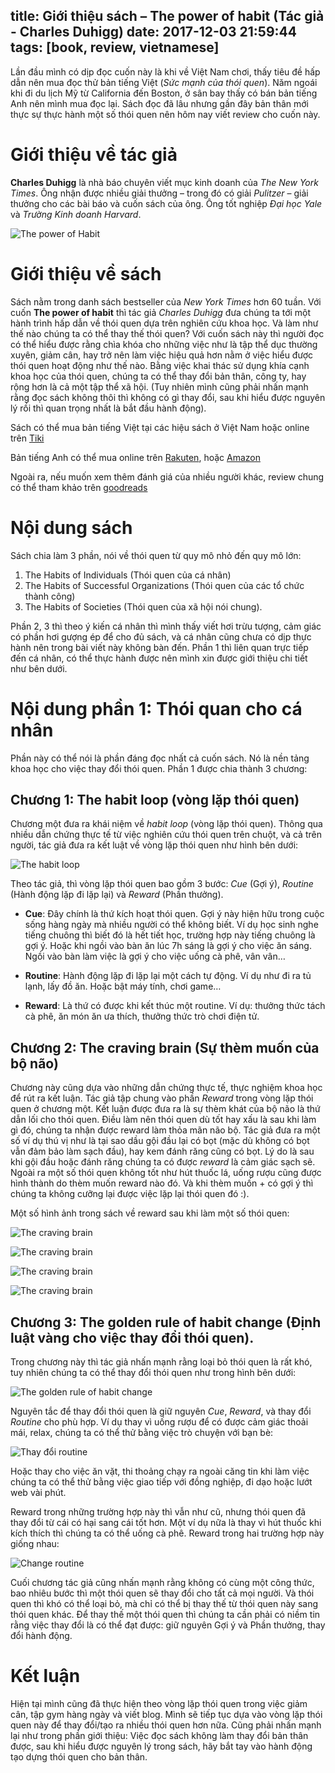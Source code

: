 title: Giới thiệu sách – The power of habit (Tác giả - Charles Duhigg)
date: 2017-12-03 21:59:44
tags: [book, review, vietnamese]
---

Lần đầu mình có dịp đọc cuốn này là khi về Việt Nam chơi, thấy tiêu đề hấp dẫn nên mua đọc thử bản tiếng Việt (*Sức mạnh của thói quen*). Năm ngoái khi đi du lịch Mỹ từ California đến Boston, ở sân bay thấy có bán bản tiếng Anh nên mình mua đọc lại. Sách đọc đã lâu nhưng gần đây bản thân mới thực sự thực hành một số thói quen nên hôm nay viết review cho cuốn này.

# Giới thiệu về tác giả

**Charles Duhigg** là nhà báo chuyên viết mục kinh doanh của *The New York Times*. Ông nhận được nhiều giải thưởng – trong đó có giải *Pulitzer* – giải thưởng cho các bài báo và cuốn sách của ông. Ông tốt nghiệp *Đại học Yale* và *Trường Kinh doanh Harvard*.

![The power of Habit](https://images2.imgbox.com/2f/6d/WZMorF5L_o.jpg "The power of Habit")

# Giới thiệu về sách

Sách nằm trong danh sách bestseller của *New York Times* hơn 60 tuần. Với cuốn **The power of habit** thì tác giả *Charles Duhigg* đưa chúng ta tới một hành trình hấp dẫn  về thói quen dựa trên nghiên cứu khoa học. Và làm như thế nào chúng ta có thể thay thế thói quen? Với cuốn sách này thì người đọc có thể hiểu được rằng chìa khóa cho những việc như là tập thể dục thường xuyên, giảm cân, hay trở nên làm việc hiệu quả hơn nằm ở việc hiểu được thói quen hoạt động như thế nào. Bằng việc khai thác sử dụng khía cạnh khoa học của thói quen, chúng ta có thể thay đổi bản thân, công ty, hay rộng hơn là cả một tập thể xã hội. (Tuy nhiên mình cũng phải nhấn mạnh rằng đọc sách không thôi thì không có gì thay đổi, sau khi hiểu được nguyên lý rồi thì quan trọng nhất là bắt đầu hành động).

Sách có thể mua bản tiếng Việt tại các hiệu sách ở Việt Nam hoặc online trên [Tiki]( https://tiki.vn/suc-manh-cua-thoi-quen-power-of-habits-tai-ban-p364054.html "Sức mạnh của thói quen")

Bản tiếng Anh có thể mua online trên [Rakuten](https://books.rakuten.co.jp/rk/910b497f796a4aed86746163055205ca/ "Rakuten – The power of Habit"), hoặc [Amazon](https://www.amazon.com/Power-Habit-What-Life-Business/dp/081298160X "Amazon – The power of Habit")

Ngoài ra, nếu muốn xem thêm đánh giá của nhiều người khác, review chung có thể tham khảo trên [goodreads](https://www.goodreads.com/book/show/12609433-the-power-of-habit)

# Nội dung sách

Sách chia làm 3 phần, nói về thói quen từ quy mô nhỏ đến quy mô lớn:

1. The Habits of Individuals (Thói quen của cá nhân)
2. The Habits of Successful Organizations (Thói quen của các tổ chức thành công)
3. The Habits of Societies (Thói quen của xã hội nói chung).

Phần 2, 3 thì theo ý kiến cá nhân thì mình thấy viết hơi trừu tượng, cảm giác có phần hơi gượng ép để cho đủ sách, và cá nhân cũng chưa có dịp thực hành nên trong bài viết này không bàn đến. Phần 1 thì liên quan trực tiếp đến cá nhân, có thể thực hành được nên mình xin được giới thiệu chi tiết như bên dưới.

# Nội dung phần 1: Thói quan cho cá nhân

Phần này có thể nói là phần đáng đọc nhất cả cuốn sách. Nó là nền tảng khoa học cho việc thay đổi thói quen. Phần 1 được chia thành 3 chương:

## Chương 1: The habit loop (vòng lặp thói quen)

Chương một đưa ra khái niệm về  *habit loop* (vòng lặp thói quen). Thông qua nhiều dẫn chứng thực tế từ việc nghiên cứu thói quen trên chuột, và cả trên người, tác giả đưa ra kết luật về vòng lặp thói quen như hình bên dưới:

![The habit loop](https://images2.imgbox.com/c8/16/m6qpPrpq_o.jpg "The habit loop")

Theo tác giả, thì vòng lặp thói quen bao gồm 3 bước: *Cue* (Gợi ý), *Routine* (Hành động lặp đi lặp lại) và *Reward* (Phần thưởng).

* **Cue**: Đây chính là thứ kích hoạt thói quen. Gợi ý này hiện hữu trong cuộc sống hàng ngày mà nhiều người có thể không biết. Ví dụ học sinh nghe tiếng chuông thì biết đó là hết tiết học, trường hợp này tiếng chuông là gợi ý. Hoặc khi ngồi vào bàn ăn lúc 7h sáng là gợi ý cho việc ăn sáng. Ngồi vào bàn làm việc là gợi ý cho việc uống cà phê, vân vân…

* **Routine**: Hành động lặp đi lặp lại một cách tự động. Ví dụ như đi ra tủ lạnh, lấy đồ ăn. Hoặc bật máy tính, chơi game…

* **Reward**: Là thứ có được khi kết thúc một routine. Ví dụ: thưởng thức tách cà phê, ăn món ăn ưa thích, thưởng thức trò chơi điện tử.

## Chương 2: The craving brain (Sự thèm muốn của bộ não)

Chương này cũng dựa vào những dẫn chứng thực tế, thực nghiệm khoa học để rút ra kết luận. Tác giả tập chung vào phần *Reward* trong vòng lặp thói quen ở chương một. Kết luận được đưa ra là sự thèm khát của bộ não là thứ dẫn lối cho thói quen. Điều làm nên thói quen dù tốt hay xấu là sau khi làm gì đó, chúng ta nhận được reward làm thỏa mãn não bộ. Tác giả đưa ra một số ví dụ thú vị như là tại sao dầu gội đầu lại có bọt (mặc dù không có bọt vẫn đảm bảo làm sạch đầu), hay kem đánh răng cũng có bọt. Lý do là sau khi gội đầu hoặc đánh răng chúng ta có được *reward* là cảm giác sạch sẽ. Ngoài ra một số thói quen không tốt như hút thuốc lá, uống rượu cũng được hình thành do thèm muốn reward nào đó. Và khi thèm muốn + có gợi ý thì chúng ta không cưỡng lại được việc lặp lại thói quen đó :).

Một số hình ảnh trong sách về reward sau khi làm một số thói quen:

![The craving brain](https://images2.imgbox.com/25/bd/bcR5OuzG_o.jpg "The craving brain")

![The craving brain](https://images2.imgbox.com/31/d9/afmlmlkE_o.jpg "The craving brain")

![The craving brain](https://images2.imgbox.com/da/37/gS0rHaOY_o.jpg "The craving brain")

![The craving brain](https://images2.imgbox.com/25/95/Il5zOSlH_o.jpg "The craving brain")


## Chương 3: The golden rule of habit change (Định luật vàng cho việc thay đổi thói quen).

Trong chương này thì tác giả nhấn mạnh rằng loại bỏ thói quen là rất khó, tuy nhiên chúng ta có thể thay đổi thói quen như trong hình bên dưới:

![The golden rule of habit change](https://images2.imgbox.com/79/4e/d7ukPuv4_o.jpg "The golden rule of habit change")

Nguyên tắc để thay đổi thói quen là giữ nguyên *Cue*, *Reward*, và thay đổi *Routine* cho phù hợp.
Ví dụ thay vì uống rượu để có được cảm giác thoải mái, relax, chúng ta có thể thử bằng việc trò chuyện với bạn bè:

![Thay đổi routine](https://images2.imgbox.com/fb/bd/7jpeQqT3_o.jpg "Thay đổi routine")

Hoặc thay cho việc ăn vặt, thi thoảng chạy ra ngoài căng tin khi làm việc chúng ta có thể thử bằng việc giao tiếp với đồng nghiệp, đi dạo hoặc lướt web vài phút.

Reward trong những trường hợp này thì vẫn như cũ, nhưng thói quen đã thay đổi từ cái có hại sang cái tốt hơn.
Một ví dụ nữa là thay vì hút thuốc khi kích thích thì chúng ta có thể uống cà phê. Reward trong hai trường hợp này giống nhau:

![Change routine](https://images2.imgbox.com/be/b9/jhxPBKcd_o.jpg "Change routine")

Cuối chương tác giả cũng nhấn mạnh rằng không có cùng một công thức, bao nhiêu bước thì một thói quen sẽ thay đổi cho tất cả mọi người. Và thói quen thì khó có thể loại bỏ, mà chỉ có thể bị thay thế từ thói quen này sang thói quen khác. Để thay thế một thói quen thì chúng ta cần phải có niềm tin rằng việc thay đổi là có thể đạt được: giữ nguyên Gợi ý và Phần thưởng, thay đổi hành động.

# Kết luận

Hiện tại mình cũng đã thực hiện theo vòng lặp thói quen trong việc giảm cân, tập gym hàng ngày và viết blog. Mình sẽ tiếp tục dựa vào vòng lặp thói quen này để thay đổi/tạo ra nhiều thói quen hơn nữa. Cũng phải nhấn mạnh lại như trong phần giới thiệu: Việc đọc sách không làm thay đổi bản thân được, sau khi hiểu được nguyên lý trong sách, hãy bắt tay vào hành động tạo dựng thói quen cho bản thân.
